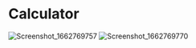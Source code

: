 # Calculator

![Screenshot_1662769757](https://user-images.githubusercontent.com/90055525/189461502-12e15cff-efae-4c9a-9df8-a72ca3c0d452.png)
![Screenshot_1662769770](https://user-images.githubusercontent.com/90055525/189461504-cc501dec-c102-44fb-8785-75fa715fc50b.png)



